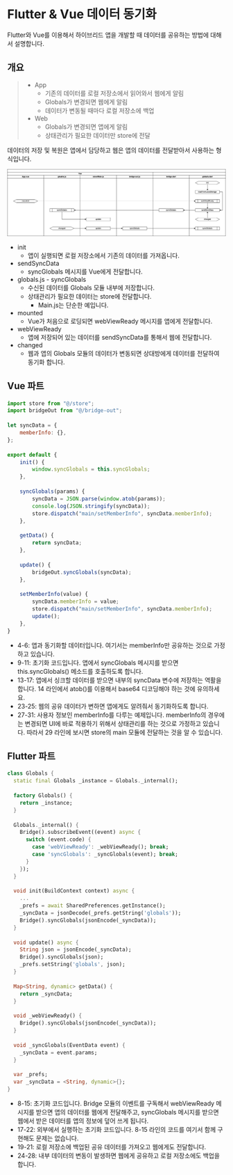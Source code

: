 # Flutter & Vue 데이터 동기화

Flutter와 Vue를 이용해서 하이브리드 앱을 개발할 때
데이터를 공유하는 방법에 대해서 설명합니다.

## 개요

> * App
>   * 기존의 데이터를 로컬 저장소에서 읽어와서 웹에게 알림
>   * Globals가 변경되면 웹에게 알림
>   * 데이터가 변동될 때마다 로컬 저장소에 백업
> * Web
>   * Globals가 변경되면 앱에게 알림
>   * 상태관리가 필요한 데이터만 store에 전달

데이터의 저장 및 복원은 앱에서 담당하고 웹은 앱의 데이터를 전달받아서 사용하는 형식입니다.

![](./pic-1.png)
* init
  * 앱이 실행되면 로컬 저장소에서 기존의 데이터를 가져옵니다.
* sendSyncData
  * syncGlobals 메시지를 Vue에게 전달합니다.
* globals.js - syncGlobals
  * 수신된 데이터를 Globals 모듈 내부에 저장합니다.
  * 상태관리가 필요한 데이터는 store에 전달합니다.
    * Main.js는 단순한 예입니다.
* mounted
  * Vue가 처음으로 로딩되면 webViewReady 메시지를 앱에게 전달합니다.
* webViewReady
  * 앱에 저장되어 있는 데이터를 sendSyncData를 통해서 웹에 전달합니다.
* changed
  * 웹과 앱의 Globals 모듈의 데이터가 변동되면 상대방에게 데이터를 전달하여 동기화 합니다.


## Vue 파트

``` js
import store from "@/store";
import bridgeOut from "@/bridge-out";

let syncData = {
    memberInfo: {},
};

export default {
    init() {
        window.syncGlobals = this.syncGlobals;
    },

    syncGlobals(params) {
        syncData = JSON.parse(window.atob(params));
        console.log(JSON.stringify(syncData));
        store.dispatch("main/setMemberInfo", syncData.memberInfo);
    },

    getData() {
        return syncData;
    },

    update() {
        bridgeOut.syncGlobals(syncData);
    },

    setMemberInfo(value) {
        syncData.memberInfo = value;
        store.dispatch("main/setMemberInfo", syncData.memberInfo);
        update();
    },
}
```
* 4-6: 앱과 동기화할 데이터입니다. 여기서는 memberInfo만 공유하는 것으로 가정하고 있습니다.
* 9-11: 초기화 코드입니다.
  앱에서 syncGlobals 메시지를 받으면 this.syncGlobals() 메소드를 호출하도록 합니다.
* 13-17: 앱에서 싱크할 데이터를 받으면 내부의 syncData 변수에 저장하는 역활을 합니다.
  14 라인에서 atob()를 이용해서 base64 디코딩해야 하는 것에 유의하세요.
* 23-25: 웹의 공유 데이터가 변하면 앱에게도 알려줘서 동기화하도록 합니다.
* 27-31: 사용자 정보인 memberInfo를 다루는 예제입니다.
  memberInfo의 경우에는 변경되면 UI에 바로 적용하기 위해서 상태관리를 하는 것으로 가정하고 있습니다.
  따라서 29 라인에 보시면 store의 main 모듈에 전달하는 것을 알 수 있습니다.


## Flutter 파트

``` dart
class Globals {
  static final Globals _instance = Globals._internal();

  factory Globals() {
    return _instance;
  }

  Globals._internal() {
    Bridge().subscribeEvent((event) async {
      switch (event.code) {
        case 'webViewReady': _webViewReady(); break;
        case 'syncGlobals': _syncGlobals(event); break;
      }
    });
  }

  void init(BuildContext context) async {
    ...
    _prefs = await SharedPreferences.getInstance();
    _syncData = jsonDecode(_prefs.getString('globals'));
    Bridge().syncGlobals(jsonEncode(_syncData));
  }

  void update() async {
    String json = jsonEncode(_syncData);
    Bridge().syncGlobals(json);
    _prefs.setString('globals', json);
  }

  Map<String, dynamic> getData() {
    return _syncData;
  }

  void _webViewReady() {
    Bridge().syncGlobals(jsonEncode(_syncData));
  }

  void _syncGlobals(EventData event) {
    _syncData = event.params;
  }

  var _prefs;
  var _syncData = <String, dynamic>{};
}
```
* 8-15: 초기화 코드입니다.
  Bridge 모듈의 이벤트를 구독해서
  webViewReady 메시지를 받으면 앱의 데이터를 웹에게 전달해주고,
  syncGlobals 메시지를 받으면 웹에서 받은 데이터를 앱의 정보에 덮어 쓰게 됩니다.
* 17-22: 외부에서 실행하는 초기화 코드입니다.
  8-15 라인의 코드를 여기서 함께 구현해도 문제는 없습니다.
* 19-21: 로컬 저장소에 백업된 공유 데이터를 가져오고 웹에게도 전달합니다.
* 24-28: 내부 데이터의 변동이 발생하면 웹에게 공유하고 로컬 저장소에도 백업을 합니다.